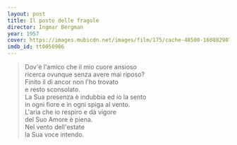 ```yaml
---
layout: post
title: Il posto delle fragole
director: Ingmar Bergman
year: 1957
cover: https://images.mubicdn.net/images/film/175/cache-48500-1608829074/image-w1280.jpg
imdb_id: tt0050986
---
```

<blockquote>
<p class="font-poem !not-italic">
Dov'è l'amico che il mio cuore ansioso<br/>
ricerca ovunque senza avere mai riposo?<br/>
Finito il dì ancor non l'ho trovato<br/>
e resto sconsolato.<br/>
La Sua presenza è indubbia ed io la sento<br/>
in ogni fiore e in ogni spiga al vento.<br/>
L'aria che io respiro e dà vigore<br/>
del Suo Amore è piena.<br/>
Nel vento dell'estate<br/>
la Sua voce intendo.
</p>
</blockquote>
